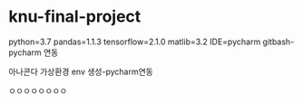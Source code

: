 # knu-final-project

python=3.7
pandas=1.1.3
tensorflow=2.1.0
matlib=3.2
IDE=pycharm
gitbash-pycharm 연동

아나콘다 가상환경 env 생성-pycharm연동

ㅇㅇㅇㅇㅇㅇㅇㅇ
